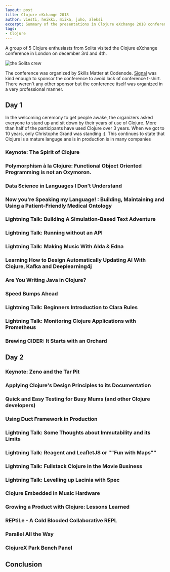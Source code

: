 ```yaml
---
layout: post
title: Clojure eXchange 2018
author: viesti, heikki, miika, juho, aleksi
excerpt: Summary of the presentations in Clojure eXchange 2018 conference
tags:
- Clojure
---
```


A group of 5 Clojure enthusiasts from Solita visited the Clojure eXchange conference in London on december 3rd and 4th.

![the Solita crew](/img/clojurex2018/tickets-received.jpg)

The conference was organized by Skills Matter at Codenode.
[Signal](https://skillsmatter.com/partners/698-signal-media) was kind enough to sponsor the conference to avoid lack of conference t-shirt.
There weren't any other sponsor but the conference itself was organized in a very professional manner.

## Day 1

In the welcoming ceremony to get people awake, the organizers asked everyone to stand up and sit down by their years of
use of Clojure. More than half of the participants have used Clojure over 3 years. When we got to 10 years, only
Christophe Grand was standing :). This continues to state that Clojure is a mature languge ans is in production is in
many companies

### Keynote: The Spirit of Clojure

### Polymorphism à la Clojure: Functional Object Oriented Programming is not an Oxymoron.

### Data Science in Languages I Don’t Understand

### Now you're Speaking my Language! : Building, Maintaining and Using a Patient-Friendly Medical Ontology

### Lightning Talk: Building A Simulation-Based Text Adventure

### Lightning Talk: Running without an API

### Lightning Talk: Making Music With Alda & Edna

### Learning How to Design Automatically Updating AI With Clojure, Kafka and Deeplearning4j

### Are You Writing Java in Clojure?

### Speed Bumps Ahead

### Lightning Talk: Beginners Introduction to Clara Rules

### Lightning Talk: Monitoring Clojure Applications with Prometheus

### Brewing CIDER: It Starts with an Orchard

## Day 2

### Keynote: Zeno and the Tar Pit

### Applying Clojure's Design Principles to its Documentation

### Quick and Easy Testing for Busy Mums (and other Clojure developers)

### Using Duct Framework in Production

### Lightning Talk: Some Thoughts about Immutability and its Limits

### Lightning Talk: Reagent and LeafletJS or ""Fun with Maps""

### Lightning Talk: Fullstack Clojure in the Movie Business

### Lightning Talk: Levelling up Lacinia with Spec

### Clojure Embedded in Music Hardware

### Growing a Product with Clojure: Lessons Learned

### REPtiLe - A Cold Blooded Collaborative REPL

### Parallel All the Way

### ClojureX Park Bench Panel

## Conclusion
